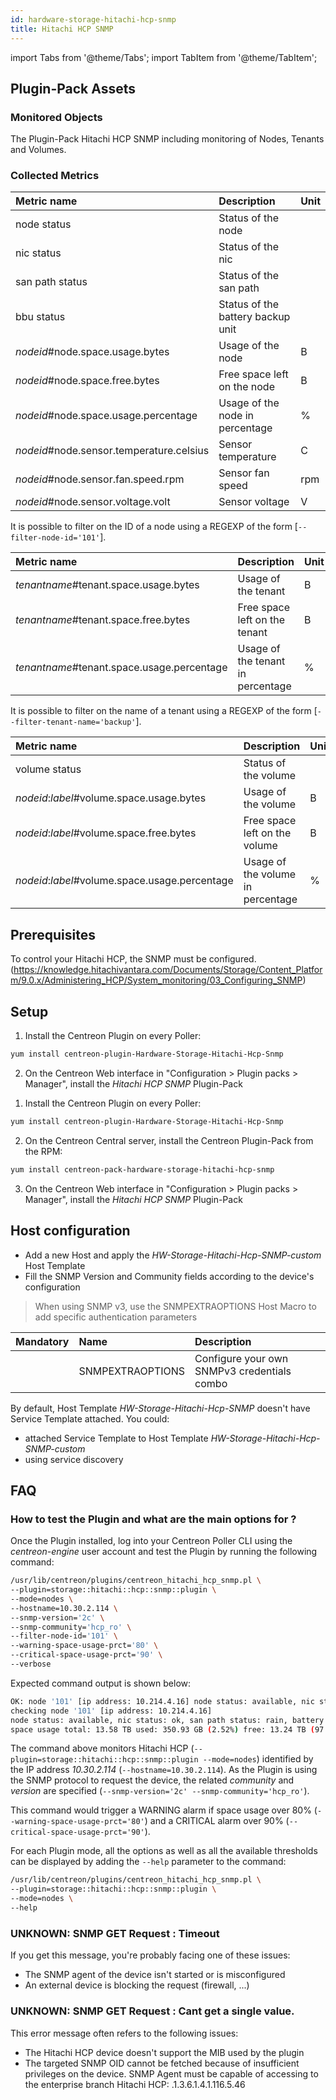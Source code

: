 ```yaml
---
id: hardware-storage-hitachi-hcp-snmp
title: Hitachi HCP SNMP
---
```

import Tabs from '@theme/Tabs';
import TabItem from '@theme/TabItem';


## Plugin-Pack Assets

### Monitored Objects

The Plugin-Pack Hitachi HCP SNMP including monitoring of Nodes, Tenants and Volumes.

### Collected Metrics

<Tabs groupId="operating-systems">
<TabItem value="Nodes" label="Nodes">

| Metric name                              | Description                       | Unit |
| :--------------------------------------- | :-------------------------------- | :--- |
| node status                              | Status of the node                |      |
| nic status                               | Status of the nic                 |      |
| san path status                          | Status of the san path            |      |
| bbu status                               | Status of the battery backup unit |      |
| *nodeid*#node.space.usage.bytes          | Usage of the node                 | B    |
| *nodeid*#node.space.free.bytes           | Free space left on the node       | B    |
| *nodeid*#node.space.usage.percentage     | Usage of the node in percentage   | %    |
| *nodeid*#node.sensor.temperature.celsius | Sensor temperature                | C    |
| *nodeid*#node.sensor.fan.speed.rpm       | Sensor fan speed                  | rpm  |
| *nodeid*#node.sensor.voltage.volt        | Sensor voltage                    | V    |

It is possible to filter on the ID of a node using a REGEXP of the form [```--filter-node-id='101'```].

</TabItem>
<TabItem value="Tenants" label="Tenants">

| Metric name                                | Description                       | Unit |
| :----------------------------------------- | :-------------------------------- | :--- |
| *tenantname*#tenant.space.usage.bytes      | Usage of the tenant               | B    |
| *tenantname*#tenant.space.free.bytes       | Free space left on the tenant     | B    |
| *tenantname*#tenant.space.usage.percentage | Usage of the tenant in percentage | %    |

It is possible to filter on the name of a tenant using a REGEXP of the form [```--filter-tenant-name='backup'```].

</TabItem>
<TabItem value="Volumes" label="Volumes">

| Metric name                                    | Description                       | Unit |
| :--------------------------------------------- | :-------------------------------- | :--- |
| volume status                                  | Status of the volume              |      |
| *nodeid*:*label*#volume.space.usage.bytes      | Usage of the volume               | B    |
| *nodeid*:*label*#volume.space.free.bytes       | Free space left on the volume     | B    |
| *nodeid*:*label*#volume.space.usage.percentage | Usage of the volume in percentage | %    |

</TabItem>
</Tabs>

## Prerequisites

To control your Hitachi HCP, the SNMP must be configured.
(https://knowledge.hitachivantara.com/Documents/Storage/Content_Platform/9.0.x/Administering_HCP/System_monitoring/03_Configuring_SNMP)

## Setup

<Tabs groupId="licence-systems">
<TabItem value="online" label="Online License">

1. Install the Centreon Plugin on every Poller:

```bash
yum install centreon-plugin-Hardware-Storage-Hitachi-Hcp-Snmp
```

2. On the Centreon Web interface in "Configuration > Plugin packs > Manager", install the *Hitachi HCP SNMP* Plugin-Pack

</TabItem>
<TabItem value="offline" label="Offline License">

1. Install the Centreon Plugin on every Poller:

```bash
yum install centreon-plugin-Hardware-Storage-Hitachi-Hcp-Snmp
```

2. On the Centreon Central server, install the Centreon Plugin-Pack from the RPM:

```bash
yum install centreon-pack-hardware-storage-hitachi-hcp-snmp
```

3. On the Centreon Web interface in "Configuration > Plugin packs > Manager", install the *Hitachi HCP SNMP* Plugin-Pack

</TabItem>
</Tabs>

## Host configuration

* Add a new Host and apply the *HW-Storage-Hitachi-Hcp-SNMP-custom* Host Template
* Fill the SNMP Version and Community fields according to the device's configuration

> When using SNMP v3, use the SNMPEXTRAOPTIONS Host Macro to add specific authentication parameters

| Mandatory | Name             | Description                                 |
| :-------- | :--------------- | :------------------------------------------ |
|           | SNMPEXTRAOPTIONS | Configure your own SNMPv3 credentials combo |

By default, Host Template *HW-Storage-Hitachi-Hcp-SNMP* doesn't have Service Template attached. You could:
* attached Service Template to Host Template *HW-Storage-Hitachi-Hcp-SNMP-custom*
* using service discovery

## FAQ

### How to test the Plugin and what are the main options for ?

Once the Plugin installed, log into your Centreon Poller CLI using the *centreon-engine* user account
and test the Plugin by running the following command:

```bash
/usr/lib/centreon/plugins/centreon_hitachi_hcp_snmp.pl \
--plugin=storage::hitachi::hcp::snmp::plugin \
--mode=nodes \
--hostname=10.30.2.114 \
--snmp-version='2c' \
--snmp-community='hcp_ro' \
--filter-node-id='101' \
--warning-space-usage-prct='80' \
--critical-space-usage-prct='90' \
--verbose
```

Expected command output is shown below:

```bash
OK: node '101' [ip address: 10.214.4.16] node status: available, nic status: ok, san path status: rain, battery backup unit status: Healthy - space usage total: 13.58 TB used: 350.93 GB (2.52%) free: 13.24 TB (97.48%) | '101#node.space.usage.bytes'=376806080512B;;;0;14933122809856 '101#node.space.free.bytes'=14556316729344B;;;0;14933122809856 '101#node.space.usage.percentage'=2.52%;0:80;0:90;0;100 '101~Temp_Ambient_FP#node.sensor.temperature.celsius'=25.0C;;;; '101~Temp_CPU0#node.sensor.temperature.celsius'=35.0C;;;; '101~Temp_CPU1#node.sensor.temperature.celsius'=40.0C;;;; '101~Temp_DIMM_AB#node.sensor.temperature.celsius'=28.0C;;;; '101~Temp_DIMM_EF#node.sensor.temperature.celsius'=29.0C;;;; '101~Temp_Outlet#node.sensor.temperature.celsius'=29.0C;;;; '101~Temp_PCH#node.sensor.temperature.celsius'=37.0C;;;; '101~Temp_PCI_Area#node.sensor.temperature.celsius'=33.0C;;;; '101~Temp_PCI_Inlet1#node.sensor.temperature.celsius'=30.0C;;;; '101~Temp_PCI_Inlet2#node.sensor.temperature.celsius'=28.0C;;;; '101~Temp_VR_CPU0#node.sensor.temperature.celsius'=27.0C;;;; '101~Temp_VR_CPU1#node.sensor.temperature.celsius'=32.0C;;;; '101~Temp_VR_DIMM_AB#node.sensor.temperature.celsius'=25.0C;;;; '101~Temp_VR_DIMM_CD#node.sensor.temperature.celsius'=27.0C;;;; '101~Temp_VR_DIMM_EF#node.sensor.temperature.celsius'=29.0C;;;; '101~Temp_VR_DIMM_GH#node.sensor.temperature.celsius'=31.0C;;;; '101~Fan_SYS0#node.sensor.fan.speed.rpm'=5100rpm;;;0; '101~Fan_SYS1#node.sensor.fan.speed.rpm'=4300rpm;;;0; '101~Fan_SYS2#node.sensor.fan.speed.rpm'=5100rpm;;;0; '101~Fan_SYS3#node.sensor.fan.speed.rpm'=4200rpm;;;0; '101~Fan_SYS4#node.sensor.fan.speed.rpm'=6600rpm;;;0; '101~Fan_SYS5#node.sensor.fan.speed.rpm'=5400rpm;;;0; '101~Fan_SYS6#node.sensor.fan.speed.rpm'=6500rpm;;;0; '101~Fan_SYS7#node.sensor.fan.speed.rpm'=5300rpm;;;0; '101~Volt_P12V#node.sensor.voltage.volt'=12.18V;;;; '101~Volt_P1V05#node.sensor.voltage.volt'=1.058V;;;; '101~Volt_P1V8_AUX#node.sensor.voltage.volt'=1.833V;;;; '101~Volt_P3V3#node.sensor.voltage.volt'=3.339V;;;; '101~Volt_P3V3_AUX#node.sensor.voltage.volt'=3.339V;;;; '101~Volt_P3V_BAT#node.sensor.voltage.volt'=3.161V;;;; '101~Volt_P5V#node.sensor.voltage.volt'=5.009V;;;; '101~Volt_P5V_AUX#node.sensor.voltage.volt'=5.009V;;;; '101~Volt_VR_CPU0#node.sensor.voltage.volt'=1.81V;;;; '101~Volt_VR_CPU1#node.sensor.voltage.volt'=1.81V;;;; '101~Volt_VR_DIMM_AB#node.sensor.voltage.volt'=1.22V;;;; '101~Volt_VR_DIMM_CD#node.sensor.voltage.volt'=1.22V;;;; '101~Volt_VR_DIMM_EF#node.sensor.voltage.volt'=1.22V;;;; '101~Volt_VR_DIMM_GH#node.sensor.voltage.volt'=1.22V;;;;
checking node '101' [ip address: 10.214.4.16]
node status: available, nic status: ok, san path status: rain, battery backup unit status: Healthy
space usage total: 13.58 TB used: 350.93 GB (2.52%) free: 13.24 TB (97.48%)
```

The command above monitors Hitachi HCP (```--plugin=storage::hitachi::hcp::snmp::plugin --mode=nodes```) identified
by the IP address *10.30.2.114* (```--hostname=10.30.2.114```). As the Plugin is using the SNMP protocol to request the device, the related
*community* and *version* are specified (```--snmp-version='2c' --snmp-community='hcp_ro'```).

This command would trigger a WARNING alarm if space usage over 80%
(```--warning-space-usage-prct='80'```) and a CRITICAL alarm over 90% (```--critical-space-usage-prct='90'```).

For each Plugin mode, all the options as well as all the available thresholds can be displayed by adding the ```--help```
parameter to the command:

```bash
/usr/lib/centreon/plugins/centreon_hitachi_hcp_snmp.pl \
--plugin=storage::hitachi::hcp::snmp::plugin \
--mode=nodes \
--help
```

### UNKNOWN: SNMP GET Request : Timeout

If you get this message, you're probably facing one of these issues:
* The SNMP agent of the device isn't started or is misconfigured
* An external device is blocking the request (firewall, ...)

### UNKNOWN: SNMP GET Request : Cant get a single value.

This error message often refers to the following issues:
- The Hitachi HCP device doesn't support the MIB used by the plugin
- The targeted SNMP OID cannot be fetched because of insufficient privileges on the device.
SNMP Agent must be capable of accessing to the enterprise branch Hitachi HCP: .1.3.6.1.4.1.116.5.46
